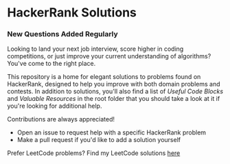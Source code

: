 # HackerRank Solutions #

### New Questions Added Regularly ###

Looking to land your next job interview, score higher in coding competitions, or just improve
your current understanding of algorithms? You've come to the right place.

This repository is a home for elegant solutions to problems found on HackerRank, designed to help you improve with both domain problems and contests. 
In addition to solutions, you'll also find a list of *Useful Code Blocks* and *Valuable Resources*
in the root folder that you should take a look at it if you're looking for additional help.

Contributions are always appreciated!
* Open an issue to request help with a specific HackerRank problem
* Make a pull request if you'd like to add a solution yourself

Prefer LeetCode problems? Find my LeetCode solutions [here](https://github.com/BlakeBrown/LeetCode-Solutions)
